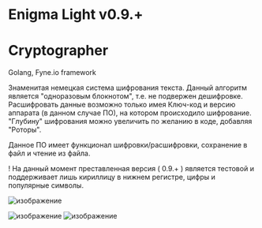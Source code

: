 # Enigma Light v0.9.+
# Cryptographer

Golang, Fyne.io framework

Знаменитая немецкая система шифрования текста.
Данный алгоритм является "одноразовым блокнотом", т.е. не подвержен дешифровке.
Расшифровать данные возможно только имея Ключ-код и версию аппарата (в данном случае ПО), на котором происходило шифрование.
"Глубину" шифрования можно увеличить по желанию в коде, добавляя "Роторы".

Данное ПО имеет функционал шифровки/расшифровки, сохранение в файл и чтение из файла.

! На данный момент преставленная версия ( 0.9.+ ) является тестовой и поддерживает лишь кириллицу в нижнем регистре, цифры и популярные символы. 

![изображение](https://user-images.githubusercontent.com/93667264/206434613-604b728b-7789-46cd-afc5-4d7694b63eb2.png)

![изображение](https://user-images.githubusercontent.com/93667264/206282684-459df4aa-8a97-4168-95b9-c608326e251e.png)
![изображение](https://user-images.githubusercontent.com/93667264/206282807-5d3a0cf1-f6bd-4c7e-b92a-660db16d7dad.png)
